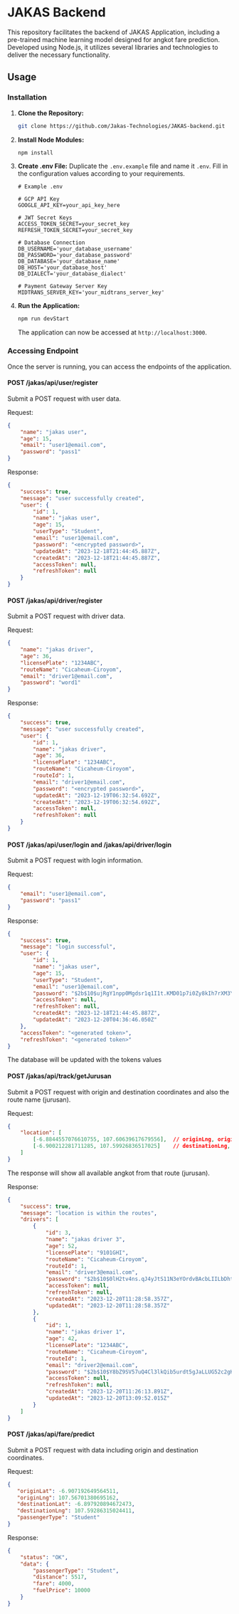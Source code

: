 
# JAKAS Backend

This repository facilitates the backend of JAKAS Application, including a pre-trained machine learning model designed for angkot fare prediction. Developed using Node.js, it utilizes several libraries and technologies to deliver the necessary functionality. 

## Usage
### Installation

1. **Clone the Repository:**
   ```bash
   git clone https://github.com/Jakas-Technologies/JAKAS-backend.git
   ```

2. **Install Node Modules:**
   ```bash
   npm install
   ```

3. **Create .env File:**
   Duplicate the `.env.example` file and name it `.env`. Fill in the configuration values according to your requirements.
   ```env
   # Example .env

   # GCP API Key
   GOOGLE_API_KEY=your_api_key_here

   # JWT Secret Keys
   ACCESS_TOKEN_SECRET=your_secret_key
   REFRESH_TOKEN_SECRET=your_secret_key

   # Database Connection
   DB_USERNAME='your_database_username'
   DB_PASSWORD='your_database_password'
   DB_DATABASE='your_database_name'
   DB_HOST='your_database_host'
   DB_DIALECT='your_database_dialect'

   # Payment Gateway Server Key
   MIDTRANS_SERVER_KEY='your_midtrans_server_key'
   ```
    

4. **Run the Application:**
   ```bash
   npm run devStart
   ```

   The application can now be accessed at `http://localhost:3000`.

### Accessing Endpoint

Once the server is running, you can access the endpoints of the application.

#### POST /jakas/api/user/register

Submit a POST request with user data.

Request:
```json
{
    "name": "jakas user",
    "age": 15,
    "email": "user1@email.com",
    "password": "pass1"
}

```

Response:
```json
{
    "success": true,
    "message": "user successfully created",
    "user": {
        "id": 1,
        "name": "jakas user",
        "age": 15,
        "userType": "Student",
        "email": "user1@email.com",
        "password": "<encrypted password>",
        "updatedAt": "2023-12-18T21:44:45.887Z",
        "createdAt": "2023-12-18T21:44:45.887Z",
        "accessToken": null,
        "refreshToken": null
    }
}
```

#### POST /jakas/api/driver/register

Submit a POST request with driver data.

Request:
```json
{
    "name": "jakas driver",
    "age": 36,
    "licensePlate": "1234ABC",
    "routeName": "Cicaheum-Ciroyom",
    "email": "driver1@email.com",
    "password": "word1"
}

```

Response:
```json
{
    "success": true,
    "message": "user successfully created",
    "user": {
        "id": 1,
        "name": "jakas driver",
        "age": 36,
        "licensePlate": "1234ABC",
        "routeName": "Cicaheum-Ciroyom",
        "routeId": 1,
        "email": "driver1@email.com",
        "password": "<encrypted password>",
        "updatedAt": "2023-12-19T06:32:54.692Z",
        "createdAt": "2023-12-19T06:32:54.692Z",
        "accessToken": null,
        "refreshToken": null
    }
}
```
#### POST /jakas/api/user/login and /jakas/api/driver/login

Submit a POST request with login information.

Request:
```json
{
    "email": "user1@email.com",
    "password": "pass1"
}

```

Response:
```json
{
    "success": true,
    "message": "login successful",
    "user": {
        "id": 1,
        "name": "jakas user",
        "age": 15,
        "userType": "Student",
        "email": "user1@email.com",
        "password": "$2b$10$ujRgY1npp0Mgdsr1q1I1t.KMD01p7i0Zy8kIh7rXM3Yr47BAwjVJG",
        "accessToken": null,
        "refreshToken": null,
        "createdAt": "2023-12-18T21:44:45.887Z",
        "updatedAt": "2023-12-20T04:36:46.050Z"
    },
    "accessToken": "<generated token>",
    "refreshToken": "<generated token>"
}
```

The database will be updated with the tokens values

#### POST /jakas/api/track/getJurusan

Submit a POST request with origin and destination coordinates and also the route name (jurusan).

Request:
```json
{
    "location": [
        [-6.8844557076610755, 107.60639617679556],  // originLng, originLat
        [-6.900212281711285, 107.59926836517025]    // destinationLng, destinationLat
    ]
}
```

The response will show all available angkot from that route (jurusan).

Response:
```json
{
    "success": true,
    "message": "location is within the routes",
    "drivers": [
        {
            "id": 3,
            "name": "jakas driver 3",
            "age": 52,
            "licensePlate": "9101GHI",
            "routeName": "Cicaheum-Ciroyom",
            "routeId": 1,
            "email": "driver3@email.com",
            "password": "$2b$10$0lH2tv4ns.qJ4yJtS11N3eYOrdvBAcbLIILbDhtOWm04wQ9Cz9GAS",
            "accessToken": null,
            "refreshToken": null,
            "createdAt": "2023-12-20T11:28:58.357Z",
            "updatedAt": "2023-12-20T11:28:58.357Z"
        },
        {
            "id": 1,
            "name": "jakas driver 1",
            "age": 42,
            "licensePlate": "1234ABC",
            "routeName": "Cicaheum-Ciroyom",
            "routeId": 1,
            "email": "driver2@email.com",
            "password": "$2b$10$Y8bZ9SV57uQ4Cl3lkQib5urdt5gJaLLUG52c2gKRe.z63qUBiZfm6",
            "accessToken": null,
            "refreshToken": null,
            "createdAt": "2023-12-20T11:26:13.891Z",
            "updatedAt": "2023-12-20T13:09:52.015Z"
        }
    ]
}
```

#### POST /jakas/api/fare/predict

Submit a POST request with data including origin and destination coordinates.

Request:
```json
{
   "originLat": -6.907192649564511,
   "originLng": 107.56701380695162,
   "destinationLat": -6.897920894672473,
   "destinationLng": 107.59286315024411,
   "passengerType": "Student"
}

```

Response:
```json
{
    "status": "OK",
    "data": {
        "passengerType": "Student",
        "distance": 5517,
        "fare": 4000,
        "fuelPrice": 10000
    }
}
```